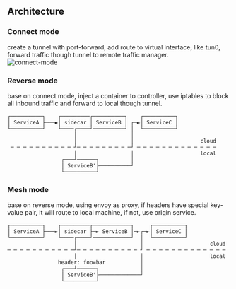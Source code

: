 ## Architecture
### Connect mode
create a tunnel with port-forward, add route to virtual interface, like tun0, forward traffic though tunnel to remote traffic manager.  
![connect-mode](/docs/en/images/connect-mode.drawio.svg)

### Reverse mode
base on connect mode, inject a container to controller, use iptables to block all inbound traffic and forward to local though tunnel.

```text
┌──────────┐    ┌─────────┌──────────┐    ┌──────────┐
│ ServiceA ├───►│ sidecar │ ServiceB │ ┌─►│ ServiceC │
└──────────┘    └────┌────┘──────────┘ │  └──────────┘
                     │                 │
                     │                 │                     cloud
 ─ ─ ─ ─ ─ ─ ─ ─ ─ ─ ┘─ ─ ─ ─ ─ ─ ─ ─ ─┘ ─ ─ ─ ─ ─ ─ ─ ─ ─ ─ ─ ─ ─
                     │                 │                     local
                 ┌───┘──────┐          │
                 │ ServiceB'├──────────┘
                 └──────────┘
```

### Mesh mode
base on reverse mode, using envoy as proxy, if headers have special key-value pair, it will route to local machine, if not, use origin service.
```text
┌──────────┐    ┌─────────┌────────────┐     ┌──────────┐
│ ServiceA ├───►│ sidecar ├─► ServiceB │─►┌─►│ ServiceC │
└──────────┘    └────┌────┘────────────┘  │  └──────────┘
                     │                    │                     cloud
─ ─ ─ ─ ─ ─ ─ ─ ─ ─ ─┘─ ─ ─ ─ ─ ─ ─ ─ ─ ─ ┘ ─ ─ ─ ─ ─ ─ ─ ─ ─ ─ ─ ─ ─
                     │                    │                     local
                header: foo=bar           │
                 ┌───┘──────┐             │
                 │ ServiceB'├─────────────┘
                 └──────────┘
```